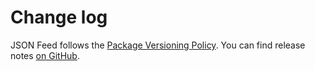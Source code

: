 # Change log

JSON Feed follows the [Package Versioning Policy](https://pvp.haskell.org).
You can find release notes [on GitHub](https://github.com/tfausak/json-feed/releases).
